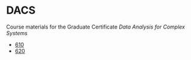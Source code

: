 # DACS

Course materials for the Graduate Certificate *Data Analysis for Complex Systems*

* [610](https://github.com/SCS-Technology-and-Innovation/DACS/tree/main/DTDA)
* [620](https://github.com/SCS-Technology-and-Innovation/DACS/tree/main/DAM)
